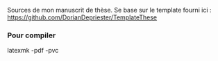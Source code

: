 
Sources de mon manuscrit de thèse. Se base sur le template fourni ici : https://github.com/DorianDepriester/TemplateThese

### Pour compiler
latexmk -pdf -pvc 
